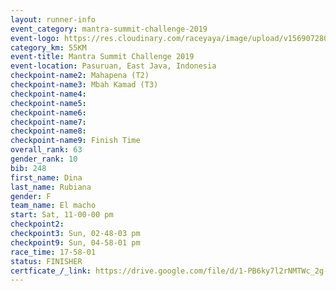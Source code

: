 ```yaml
---
layout: runner-info 
event_category: mantra-summit-challenge-2019 
event-logo: https://res.cloudinary.com/raceyaya/image/upload/v1569072809/logo/mantra-image_segrbx.jpg
category_km: 55KM 
event-title: Mantra Summit Challenge 2019 
event-location: Pasuruan, East Java, Indonesia 
checkpoint-name2: Mahapena (T2) 
checkpoint-name3: Mbah Kamad (T3) 
checkpoint-name4: 
checkpoint-name5: 
checkpoint-name6: 
checkpoint-name7: 
checkpoint-name8: 
checkpoint-name9: Finish Time
overall_rank: 63
gender_rank: 10
bib: 248
first_name: Dina
last_name: Rubiana
gender: F
team_name: El macho
start: Sat, 11-00-00 pm
checkpoint2: 
checkpoint3: Sun, 02-48-03 pm
checkpoint9: Sun, 04-58-01 pm
race_time: 17-58-01
status: FINISHER
certficate_/_link: https://drive.google.com/file/d/1-PB6ky7l2rNMTWc_2g-incG4gZhz0DaK/view?usp=sharing
---
```

